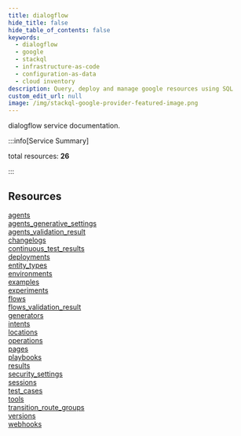 ```yaml
---
title: dialogflow
hide_title: false
hide_table_of_contents: false
keywords:
  - dialogflow
  - google
  - stackql
  - infrastructure-as-code
  - configuration-as-data
  - cloud inventory
description: Query, deploy and manage google resources using SQL
custom_edit_url: null
image: /img/stackql-google-provider-featured-image.png
---
```


dialogflow service documentation.

:::info[Service Summary]

total resources: __26__  

:::

## Resources
<div class="row">
<div class="providerDocColumn">
<a href="/dialogflow/agents/">agents</a><br />
<a href="/dialogflow/agents_generative_settings/">agents_generative_settings</a><br />
<a href="/dialogflow/agents_validation_result/">agents_validation_result</a><br />
<a href="/dialogflow/changelogs/">changelogs</a><br />
<a href="/dialogflow/continuous_test_results/">continuous_test_results</a><br />
<a href="/dialogflow/deployments/">deployments</a><br />
<a href="/dialogflow/entity_types/">entity_types</a><br />
<a href="/dialogflow/environments/">environments</a><br />
<a href="/dialogflow/examples/">examples</a><br />
<a href="/dialogflow/experiments/">experiments</a><br />
<a href="/dialogflow/flows/">flows</a><br />
<a href="/dialogflow/flows_validation_result/">flows_validation_result</a><br />
<a href="/dialogflow/generators/">generators</a>
</div>
<div class="providerDocColumn">
<a href="/dialogflow/intents/">intents</a><br />
<a href="/dialogflow/locations/">locations</a><br />
<a href="/dialogflow/operations/">operations</a><br />
<a href="/dialogflow/pages/">pages</a><br />
<a href="/dialogflow/playbooks/">playbooks</a><br />
<a href="/dialogflow/results/">results</a><br />
<a href="/dialogflow/security_settings/">security_settings</a><br />
<a href="/dialogflow/sessions/">sessions</a><br />
<a href="/dialogflow/test_cases/">test_cases</a><br />
<a href="/dialogflow/tools/">tools</a><br />
<a href="/dialogflow/transition_route_groups/">transition_route_groups</a><br />
<a href="/dialogflow/versions/">versions</a><br />
<a href="/dialogflow/webhooks/">webhooks</a>
</div>
</div>